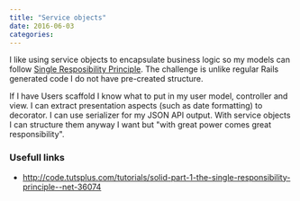 ```yaml
---
title: "Service objects"
date: 2016-06-03
categories:
---
```


I like using service objects to encapsulate business logic so my models can follow [Single Resposibility Principle](https://en.wikipedia.org/wiki/Single_responsibility_principle).  The challenge is unlike regular Rails generated code I do not have pre-created structure.  

If I have Users scaffold I know what to put in my user model, controller and view.  I can extract presentation aspects (such as date formatting) to decorator.  I can use serializer for my JSON API output.  With service objects I can structure them anyway I want but "with great power comes great responsibility".  


### Usefull links
* http://code.tutsplus.com/tutorials/solid-part-1-the-single-responsibility-principle--net-36074
